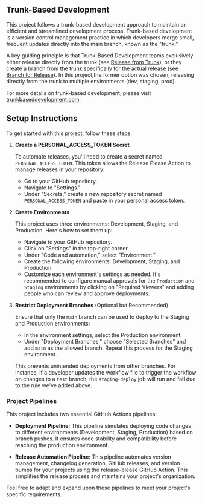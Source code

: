 ## Trunk-Based Development

This project follows a trunk-based development approach to maintain an efficient and streamlined development process. Trunk-based development is a version control management practice in which developers merge small, frequent updates directly into the main branch, known as the "trunk."

A key guiding principle is that Trunk-Based Development teams exclusively either release directly from the trunk (see [Release from Trunk](https://trunkbaseddevelopment.com/release-from-trunk/)), or they create a branch from the trunk specifically for the actual release (see [Branch for Release](https://trunkbaseddevelopment.com/branch-for-release/)). In this project,the former option was chosen, releasing directly from the trunk to multiple environments (dev, staging, prod).

For more details on trunk-based development, please visit [trunkbaseddevelopment.com](https://trunkbaseddevelopment.com/).

## Setup Instructions

To get started with this project, follow these steps:

1. **Create a PERSONAL_ACCESS_TOKEN Secret**

   To automate releases, you'll need to create a secret named `PERSONAL_ACCESS_TOKEN`. This token allows the Release Please Action to manage releases in your repository:

   - Go to your GitHub repository.
   - Navigate to "Settings."
   - Under "Secrets," create a new repository secret named `PERSONAL_ACCESS_TOKEN` and paste in your personal access token.

2. **Create Environments**

   This project uses three environments: Development, Staging, and Production. Here's how to set them up:

   - Navigate to your GitHub repository.
   - Click on "Settings" in the top-right corner.
   - Under "Code and automation," select "Environment."
   - Create the following environments: Development, Staging, and Production.
   - Customize each environment's settings as needed. It's recommended to configure manual approvals for the `Production` and `Staging` environments by clicking on "Required Viewers" and adding people who can review and approve deployments.

3. **Restrict Deployment Branches** (Optional but Recommended)

   Ensure that only the `main` branch can be used to deploy to the Staging and Production environments:

   - In the environment settings, select the Production environment.
   - Under "Deployment Branches," choose "Selected Branches" and add `main` as the allowed branch. Repeat this process for the Staging environment.

   This prevents unintended deployments from other branches. For instance, if a developer updates the workflow file to trigger the workflow on changes to a `test` branch, the `staging-deploy` job will run and fail due to the rule we've added above.

### Project Pipelines

This project includes two essential GitHub Actions pipelines:

- **Deployment Pipeline:** This pipeline simulates deploying code changes to different environments (Development, Staging, Production) based on branch pushes. It ensures code stability and compatibility before reaching the production environment.

- **Release Automation Pipeline:** This pipeline automates version management, changelog generation, GitHub releases, and version bumps for your projects using the release-please GitHub Action. This simplifies the release process and maintains your project's organization.

Feel free to adapt and expand upon these pipelines to meet your project's specific requirements.
